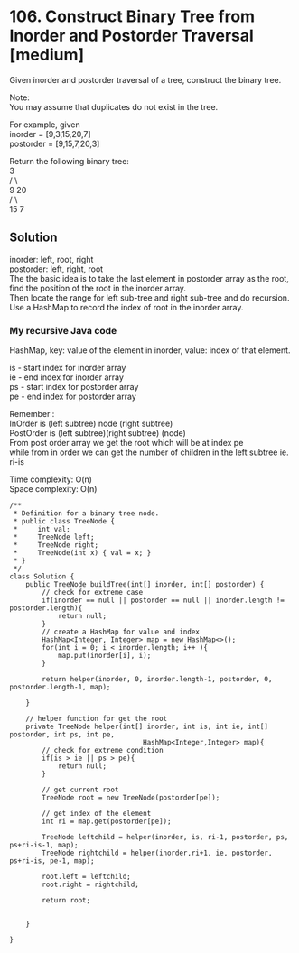 # 106. Construct Binary Tree from Inorder and Postorder Traversal [medium]     
Given inorder and postorder traversal of a tree, construct the binary tree.     

Note:   
You may assume that duplicates do not exist in the tree.    

For example, given    
inorder = [9,3,15,20,7]    
postorder = [9,15,7,20,3]    

Return the following binary tree:       
    3   
   / \   
  9  20   
    /  \   
   15   7   


## Solution     
inorder: left, root, right     
postorder: left, right, root     
The the basic idea is to take the last element in postorder array as the root, find the position of the root in the inorder array.    
Then locate the range for left sub-tree and right sub-tree and do recursion. Use a HashMap to record the index of root in the inorder array.   

### My recursive Java code 
HashMap, key: value of the element in inorder, value: index of that element.       

is - start index for inorder array    
ie - end index for inorder array     
ps - start index for postorder array     
pe - end index for postorder array      

Remember :      
InOrder is (left subtree) node (right subtree)     
PostOrder is (left subtree)(right subtree) (node)     
From post order array we get the root which will be at index pe     
while from in order we can get the number of children in the left subtree ie. ri-is     

Time complexity: O(n)     
Space complexity: O(n)     

```
/**
 * Definition for a binary tree node.
 * public class TreeNode {
 *     int val;
 *     TreeNode left;
 *     TreeNode right;
 *     TreeNode(int x) { val = x; }
 * }
 */
class Solution {
    public TreeNode buildTree(int[] inorder, int[] postorder) {
        // check for extreme case
        if(inorder == null || postorder == null || inorder.length != postorder.length){
            return null;
        }
        // create a HashMap for value and index
        HashMap<Integer, Integer> map = new HashMap<>();
        for(int i = 0; i < inorder.length; i++ ){
            map.put(inorder[i], i);
        }
        
        return helper(inorder, 0, inorder.length-1, postorder, 0, postorder.length-1, map);
        
    }
    
    // helper function for get the root
    private TreeNode helper(int[] inorder, int is, int ie, int[] postorder, int ps, int pe, 
                                 HashMap<Integer,Integer> map){
        // check for extreme condition
        if(is > ie || ps > pe){
            return null;
        }
        
        // get current root
        TreeNode root = new TreeNode(postorder[pe]);
        
        // get index of the element
        int ri = map.get(postorder[pe]);
        
        TreeNode leftchild = helper(inorder, is, ri-1, postorder, ps, ps+ri-is-1, map);
	    TreeNode rightchild = helper(inorder,ri+1, ie, postorder, ps+ri-is, pe-1, map);
	    
        root.left = leftchild;
	    root.right = rightchild;
	    
        return root;
        
        
    }
    
}
```


